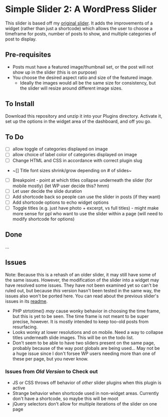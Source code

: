 # Simple Slider 2: A WordPress Slider

This slider is based off my [original slider](https://github.com/diliaur/simple-slider). It adds the improvements of a widget (rather than just a shortcode) which allows the user to choose a timeframe for posts, number of posts to show, and multiple categories of post to display.

## Pre-requisites

- Posts must have a featured image/thumbnail set, or the post will not show up in the slider (this is on purpose)
- You choose the desired aspect ratio and size of the featured image.
	- Ideally the images would all be the same size for consistency, but the slider will resize around different image sizes.

## To Install

Download this repository and unzip it into your Plugins directory. Activate it, set up the options in the widget area of the dashboard, and off you go.

## To Do

- [ ] allow toggle of categories displayed on image
- [ ] allow choice of label color of categories displayed on image
- [ ] Change HTML and CSS in accordance with correct plugin slug
- ~[] Title font sizes shrink/grow depending on # of slides~
- [ ] Breakpoint - point at which titles collapse underneath the slider (for mobile mostly) (let WP user decide this? hmm)
- [ ] Let user decide the slide duration
- [ ] Add shortcode back so people can use the slider in posts (if they want)
- [ ] Add shortcode options to echo widget options
- [ ] Toggle titles (e.g. just have photo + excerpt, vs full titles) - might make more sense for ppl who want to use the slider within a page (will need to modify shortcode for options)

## Done

...

## Issues

Note: Because this is a rehash of an older slider, it may still have some of the same issues. However, the modification of the slider into a widget may have resolved some issues. They have not been examined yet so can't be ruled out, but because *this* version hasn't been tested in the same way, the issues also won't be ported here. You can read about the previous slider's issues in its [readme](https://github.com/diliaur/simple-slider).

- PHP strtotime() _may_ cause wonky behavior in choosing the time frame, but this is yet to be seen. The time frame is not meant to be super precise, however. It is mostly intended to keep too-old posts from resurfacing.
- Looks wonky at lower resolutions and on mobile. Need a way to collapse titles underneath slide images. This will be on the todo list.
- Don't seem to be able to have two sliders present on the same page, probably because of the way post globals are being used... May not be a huge issue since I don't forsee WP users needing more than one of these per page, but you never know.

### Issues from _Old Version_ to Check out
- JS or CSS throws off behavior of *other* slider plugins when this plugin is active
- Strange behavior when shortcode used in non-widget areas. Currently don't have a shortcode, so maybe this will be moot
- jQuery selectors don't allow for multiple iterations of the slider on one page
